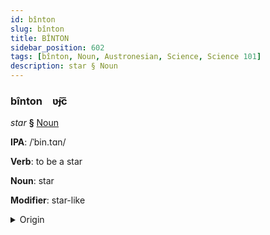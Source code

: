 ```yaml
---
id: bînton
slug: bînton
title: BÎNTON
sidebar_position: 602
tags: [bînton, Noun, Austronesian, Science, Science 101]
description: star § Noun
---
```


### bînton&emsp;<span kind="abugida">ʋ̃ɟc̃</span>

*star* **§** [Noun](../../tags/Noun)

**IPA**: /ˈbin.tɑn/

**Verb**: to be a star

**Noun**: star

**Modifier**: star-like

<details>
    <summary>Origin</summary>
    Malay bintang /bintaŋ/<br/>
    <em>Austronesian Language Family</em>
</details>
